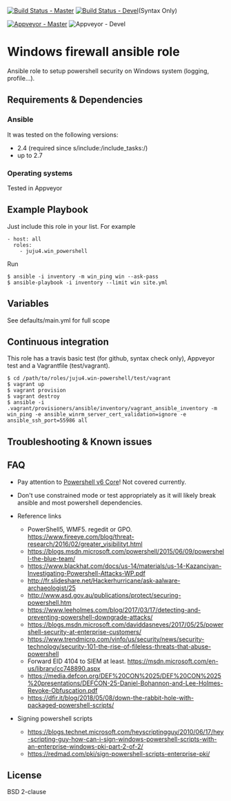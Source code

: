 [![Build Status - Master](https://travis-ci.org/juju4/ansible-win-powershell.svg?branch=master)](https://travis-ci.org/juju4/ansible-win-powershell)
[![Build Status - Devel](https://travis-ci.org/juju4/ansible-win-powershell.svg?branch=devel)](https://travis-ci.org/juju4/ansible-win-powershell/branches)(Syntax Only)

[![Appveyor - Master](https://ci.appveyor.com/api/projects/status/1033u05y7ymce0w5?svg=true)](https://ci.appveyor.com/project/juju4/ansible-win-powershell)
![Appveyor - Devel](https://ci.appveyor.com/api/projects/status/1033u05y7ymce0w5/branch/devel?svg=true)

# Windows firewall ansible role

Ansible role to setup powershell security on Windows system (logging, profile...).

## Requirements & Dependencies

### Ansible
It was tested on the following versions:
 * 2.4 (required since s/include:/include_tasks:/)
 * up to 2.7

### Operating systems

Tested in Appveyor

## Example Playbook

Just include this role in your list.
For example

```
- host: all
  roles:
    - juju4.win_powershell
```

Run
```
$ ansible -i inventory -m win_ping win --ask-pass
$ ansible-playbook -i inventory --limit win site.yml
```

## Variables

See defaults/main.yml for full scope

## Continuous integration

This role has a travis basic test (for github, syntax check only), Appveyor test and a Vagrantfile (test/vagrant).

```
$ cd /path/to/roles/juju4.win-powershell/test/vagrant
$ vagrant up
$ vagrant provision
$ vagrant destroy
$ ansible -i .vagrant/provisioners/ansible/inventory/vagrant_ansible_inventory -m win_ping -e ansible_winrm_server_cert_validation=ignore -e ansible_ssh_port=55986 all
```

## Troubleshooting & Known issues

## FAQ

* Pay attention to [Powershell v6 Core](http://www.labofapenetrationtester.com/2018/01/powershell6.html)! Not covered currently.

* Don't use constrained mode or test appropriately as it will likely break ansible and most powershell dependencies.

* Reference links
  * PowerShell5, WMF5. regedit or GPO. https://www.fireeye.com/blog/threat-research/2016/02/greater_visibilityt.html
  * https://blogs.msdn.microsoft.com/powershell/2015/06/09/powershell-the-blue-team/
  * https://www.blackhat.com/docs/us-14/materials/us-14-Kazanciyan-Investigating-Powershell-Attacks-WP.pdf
  * http://fr.slideshare.net/Hackerhurricane/ask-aalware-archaeologist/25
  * http://www.asd.gov.au/publications/protect/securing-powershell.htm
  * https://www.leeholmes.com/blog/2017/03/17/detecting-and-preventing-powershell-downgrade-attacks/
  * https://blogs.msdn.microsoft.com/daviddasneves/2017/05/25/powershell-security-at-enterprise-customers/
  * https://www.trendmicro.com/vinfo/us/security/news/security-technology/security-101-the-rise-of-fileless-threats-that-abuse-powershell
  * Forward EID 4104 to SIEM at least. https://msdn.microsoft.com/en-us/library/cc748890.aspx
  * https://media.defcon.org/DEF%20CON%2025/DEF%20CON%2025%20presentations/DEFCON-25-Daniel-Bohannon-and-Lee-Holmes-Revoke-Obfuscation.pdf
  * https://dfir.it/blog/2018/05/08/down-the-rabbit-hole-with-packaged-powershell-scripts/

* Signing powershell scripts
  * https://blogs.technet.microsoft.com/heyscriptingguy/2010/06/17/hey-scripting-guy-how-can-i-sign-windows-powershell-scripts-with-an-enterprise-windows-pki-part-2-of-2/
  * https://redmad.com/pki/sign-powershell-scripts-enterprise-pki/

## License

BSD 2-clause

